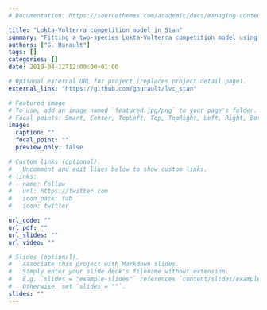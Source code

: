 ```yaml
---
# Documentation: https://sourcethemes.com/academic/docs/managing-content/

title: "Lokta-Volterra competition model in Stan"
summary: "Fitting a two-species Lokta-Volterra competition model using data from multiple experiments in Stan."
authors: ["G. Hurault"]
tags: []
categories: []
date: 2019-04-12T12:00:00+01:00

# Optional external URL for project (replaces project detail page).
external_link: "https://github.com/ghurault/lvc_stan"

# Featured image
# To use, add an image named `featured.jpg/png` to your page's folder.
# Focal points: Smart, Center, TopLeft, Top, TopRight, Left, Right, BottomLeft, Bottom, BottomRight.
image:
  caption: ""
  focal_point: ""
  preview_only: false

# Custom links (optional).
#   Uncomment and edit lines below to show custom links.
# links:
# - name: Follow
#   url: https://twitter.com
#   icon_pack: fab
#   icon: twitter

url_code: ""
url_pdf: ""
url_slides: ""
url_video: ""

# Slides (optional).
#   Associate this project with Markdown slides.
#   Simply enter your slide deck's filename without extension.
#   E.g. `slides = "example-slides"` references `content/slides/example-slides.md`.
#   Otherwise, set `slides = ""`.
slides: ""
---
```

